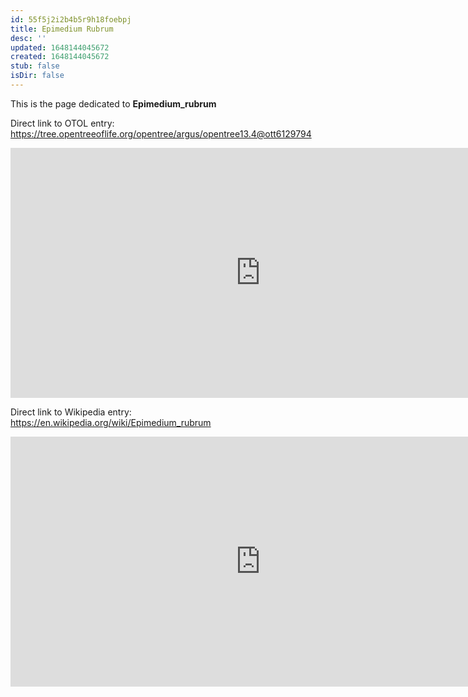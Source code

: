 ```yaml
---
id: 55f5j2i2b4b5r9h18foebpj
title: Epimedium Rubrum
desc: ''
updated: 1648144045672
created: 1648144045672
stub: false
isDir: false
---
```

This is the page dedicated to **Epimedium_rubrum**


Direct link to OTOL entry: https://tree.opentreeoflife.org/opentree/argus/opentree13.4@ott6129794



<html>
    <body>
    <iframe src="https://tree.opentreeoflife.org/opentree/argus/opentree13.4@ott6129794"
    width="800" height="400" frameborder="0" allowfullscreen> </iframe>
    </body>
</html>
    


Direct link to Wikipedia entry: https://en.wikipedia.org/wiki/Epimedium_rubrum



<html>
    <body>
    <iframe src="https://en.wikipedia.org/wiki/Epimedium_rubrum"
    width="800" height="400" frameborder="0" allowfullscreen> </iframe>
    </body>
</html>
    
